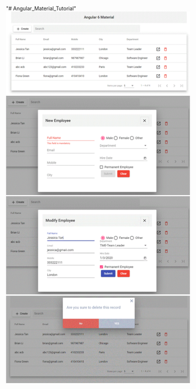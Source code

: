 "# Angular_Material_Tutorial" 
![](https://github.com/XchenDGU/Angular_Material_Tutorial/blob/master/screenshot/EmployeeList.GIF)
![](https://github.com/XchenDGU/Angular_Material_Tutorial/blob/master/screenshot/Add_Employee.GIF)
![](https://github.com/XchenDGU/Angular_Material_Tutorial/blob/master/screenshot/Modify_Employee.GIF)
![](https://github.com/XchenDGU/Angular_Material_Tutorial/blob/master/screenshot/Delete_Dialog.GIF)
